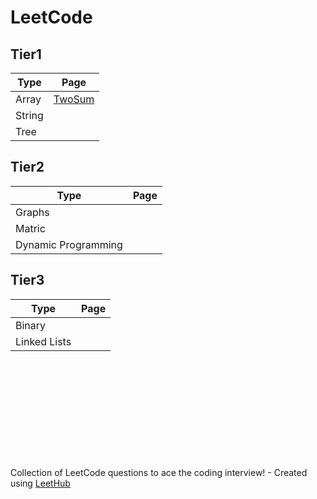 # LeetCode


## Tier1
| Type              |         Page |
| ----------------- | ----------------- |
| Array             | [TwoSum](https://github.com/loafcheck/LeetCode/tree/main/0001-two-sum)|
|String             |                   |
|Tree               |                   |

## Tier2
| Type              |              Page |
| ----------------- | ----------------- |
|Graphs             |                   |
|Matric             |                   |
|Dynamic Programming|                   |

## Tier3
| Type              |         Page |
| ----------------- | ----------------- |
| Binary            |                   |
|Linked Lists       |                   |


<br/><br/><br/><br/><br/><br/><br/><br/><br/><br/>
Collection of LeetCode questions to ace the coding interview! - Created using [LeetHub](https://github.com/QasimWani/LeetHub)
